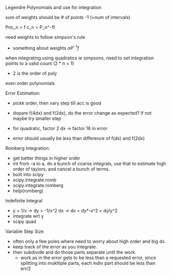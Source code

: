 Legendre Polynomials and use for integration

sum of weights should be # of points -1 (=num of intervals)

Pnc_n = f
c_n = P_n^-1f

need weights to follow simpson's rule
- something about weights $\alpha   P^{-1}f$

when integrating using quadratics ie simpsons, need to set integration points to a valid count (2 * n + 1)
- 2 is the order of poly

even order polynomials

Error Estimation:
- pickk order, then vary step till acc is good
- dopare f(4dx) and f(2dx), do the error change as expected? if not maybe try smaller step

- for quadratic, factor 2 dx -> factor 16 in error
- error should usually be less than difference of f(dx) and f(2dx)


Romberg Integration:
- get better things in higher order
- int from -a to a, do a bunch of coarse integrals, use that to estimate high order of taylors, and cancel a bunch of terms.
- built into scipy
- scipy.integrate.romb
- scipy.integrate.romberg
- help(romberg)


Indefinite Integral
- y = 1/x -> dy = -1/x^2 dx -> dx = dy*-x^2 = dy/y^2
- integrate wrt y
- scipy quad

Variable Step Size
- often only a few poles where need to worry about high order and big dx.
- keep track of the error as you integrate.
- then subdivide and do those parts separate until the work.
  - work as in the error gets to be less than a requested error, since splitting into mukltiple parts, each indiv part should be less than err/2



